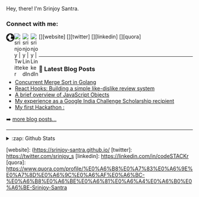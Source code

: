 Hey, there! I'm Srinjoy Santra.

### Connect with me:

[<img align="left" alt="https://srinjoy-santra.github.io" width="22px" src="https://raw.githubusercontent.com/iconic/open-iconic/master/svg/globe.svg" />][website]
[<img align="left" alt="srinjoy | Twitter" width="22px" src="https://cdn.jsdelivr.net/npm/simple-icons@v3/icons/twitter.svg" />][twitter]
[<img align="left" alt="srinjoy | LinkedIn" width="22px" src="https://cdn.jsdelivr.net/npm/simple-icons@v3/icons/linkedin.svg" />][linkedin]
[<img align="left" alt="srinjoy | LinkedIn" width="22px" src="https://cdn.jsdelivr.net/npm/simple-icons@v3/icons/quora.svg" />][quora]

<br/>

---
### 📕 Latest Blog Posts

<!-- BLOG-POST-LIST:START -->
- [Concurrent Merge Sort in Golang](https://medium.com/@srinjoysantra/concurrent-merge-sort-in-golang-f09ffbfb9fae?source=rss-6192d85e137e------2)
- [React Hooks: Building a simple like-dislike review system](https://medium.com/@srinjoysantra/react-hooks-building-a-simple-like-dislike-review-system-230b98fe0548?source=rss-6192d85e137e------2)
- [A brief overview of JavaScript Objects](https://medium.com/@srinjoysantra/a-brief-overview-of-javascript-objects-cdae660b561f?source=rss-6192d85e137e------2)
- [My experience as a Google India Challenge Scholarship recipient](https://medium.com/@srinjoysantra/my-experience-as-a-google-india-challenge-scholarship-recipient-58ebddcbd4d1?source=rss-6192d85e137e------2)
- [My first Hackathon :](https://medium.com/@srinjoysantra/my-first-hackathon-ff581c079b05?source=rss-6192d85e137e------2)
<!-- BLOG-POST-LIST:END -->

➡️ [more blog posts...](https://codestackr.com)

---

<details>
  <summary>:zap: Github Stats</summary>

  <img align="left" alt="Srinjoy's Github Stats" src="https://github-readme-stats.vercel.app/api?username=Srinjoy-Santra&show_icons=true&hide_border=true&count_private=true" />

  <img align="left" alt="Srinjoy's languages used" src="https://github-readme-stats.vercel.app/api/top-langs/?username=Srinjoy-Santra" />
</details>

[website]: (https://srinjoy-santra.github.io/
[twitter]: https://twitter.com/srinjoy_s
[linkedin]: https://linkedin.com/in/codeSTACKr
[quora]: https://www.quora.com/profile/%E0%A6%B8%E0%A7%83%E0%A6%9E%E0%A7%8D%E0%A6%9C%E0%A6%AF%E0%A6%BC-%E0%A6%B8%E0%A6%BE%E0%A6%81%E0%A6%A4%E0%A6%B0%E0%A6%BE-Srinjoy-Santra
